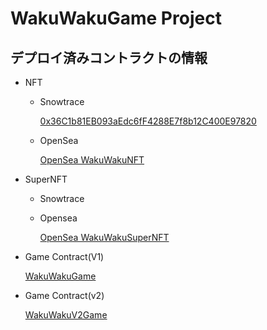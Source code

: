 # WakuWakuGame Project

## デプロイ済みコントラクトの情報

- NFT

  - Snowtrace

    [0x36C1b81EB093aEdc6fF4288E7f8b12C400E97820](https://testnet.snowtrace.io/address/0x36C1b81EB093aEdc6fF4288E7f8b12C400E97820#code)

  - OpenSea

    [OpenSea WakuWakuNFT](https://testnets.opensea.io/ja/collection/unidentified-contract-c02934ff-4b59-4d06-ab9e-5f53)

- SuperNFT

  - Snowtrace

    [](https://testnet.snowtrace.io/address/)

  - Opensea

    [OpenSea WakuWakuSuperNFT](https://testnets.opensea.io/ja/collection/)

- Game Contract(V1)

  [WakuWakuGame](https://testnet.snowtrace.io/address/0x985e632298882212d91AB2C9c0d00D80b82880b7#code)

- Game Contract(v2)

  [WakuWakuV2Game](https://testnet.snowtrace.io/address/)
